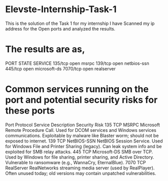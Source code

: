 # Elevste-Internship-Task-1
This is the solution of the Task 1 for my internship
I have Scanned my ip address for the Open ports and analyzed the results.

# The results are as,
PORT     STATE SERVICE
135/tcp  open  msrpc
139/tcp  open  netbios-ssn
445/tcp  open  microsoft-ds
7070/tcp open  realserver

# Common services running on the port and potential security risks for these ports 
Port	Protocol	Service	       Description	                                                                                 Security Risk
135	  TCP	      MSRPC	         Microsoft Remote Procedure Call. Used for DCOM services and Windows services communications.	 Exploitable by malware like Blaster worm; should not be exposed to internet.
139	  TCP	      NetBIOS-SSN	   NetBIOS Session Service. Used for Windows File and Printer Sharing (legacy).	                 Can leak system info and be exploited for SMB relay attacks.
445	  TCP	      Microsoft-DS	 SMB over TCP. Used by Windows for file sharing, printer sharing, and Active Directory.	       Vulnerable to ransomware (e.g., WannaCry, EternalBlue).
7070	TCP	      RealServer	   RealNetworks streaming media server (used by RealPlayer).	                                   Often unused today; old versions may contain unpatched vulnerabilities.
